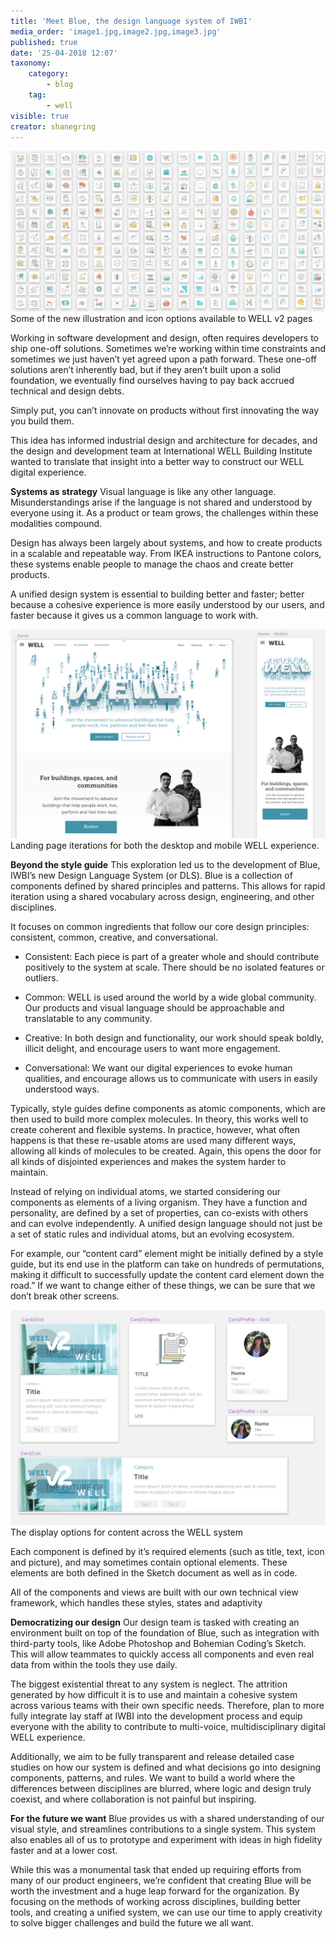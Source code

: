 ```yaml
---
title: 'Meet Blue, the design language system of IWBI'
media_order: 'image1.jpg,image2.jpg,image3.jpg'
published: true
date: '25-04-2018 12:07'
taxonomy:
    category:
        - blog
    tag:
        - well
visible: true
creator: shanegring
---
```


![](image2.jpg)
Some of the new illustration and icon options available to WELL v2 pages

Working in software development and design, often requires developers to ship one-off solutions. Sometimes we’re working within time constraints and sometimes we just haven’t yet agreed upon a path forward. These one-off solutions aren’t inherently bad, but if they aren’t built upon a solid foundation, we eventually find ourselves having to pay back accrued technical and design debts. 

Simply put, you can’t innovate on products without first innovating the way you build them. 

This idea has informed industrial design and architecture for decades, and the design and development team at International WELL Building Institute wanted to translate that insight into a better way to construct our WELL digital experience. 

**Systems as strategy**
Visual language is like any other language. Misunderstandings arise if the language is not shared and understood by everyone using it. As a product or team grows, the challenges within these modalities compound.

Design has always been largely about systems, and how to create products in a scalable and repeatable way. From IKEA instructions to Pantone colors, these systems enable people to manage the chaos and create better products.

A unified design system is essential to building better and faster; better because a cohesive experience is more easily understood by our users, and faster because it gives us a common language to work with.

![](image3.jpg)
Landing page iterations for both the desktop and mobile WELL experience.

**Beyond the style guide**
This exploration led us to the development of Blue, IWBI’s new Design Language System (or DLS). Blue is a collection of components defined by shared principles and patterns. This allows for rapid iteration using a shared vocabulary across design, engineering, and other disciplines.

It focuses on common ingredients that follow our core design principles: consistent, common, creative, and conversational. 

* Consistent: Each piece is part of a greater whole and should contribute positively to the system at scale. There should be no isolated features or outliers.

* Common: WELL is used around the world by a wide global community. Our products and visual language should be approachable and translatable to any community.

* Creative: In both design and functionality, our work should speak boldly, illicit delight, and encourage users to want more engagement. 

* Conversational: We want our digital experiences to evoke human qualities, and encourage allows us to communicate with users in easily understood ways.

Typically, style guides define components as atomic components, which are then used to build more complex molecules. In theory, this works well to create coherent and flexible systems. In practice, however, what often happens is that these re-usable atoms are used many different ways, allowing all kinds of molecules to be created. Again, this opens the door for all kinds of disjointed experiences and makes the system harder to maintain.

Instead of relying on individual atoms, we started considering our components as elements of a living organism. They have a function and personality, are defined by a set of properties, can co-exists with others and can evolve independently. A unified design language should not just be a set of static rules and individual atoms, but an evolving ecosystem.

For example, our “content card” element might be initially defined by a style guide, but its end use in the platform can take on hundreds of permutations, making it difficult to successfully update the content card element down the road.” If we want to change either of these things, we can be sure that we don’t break other screens.

![](image1.jpg)
The display options for content across the WELL system

Each component is defined by it’s required elements (such as title, text, icon and picture), and may sometimes contain optional elements. These elements are both defined in the Sketch document as well as in code. 

All of the components and views are built with our own technical view framework, which handles these styles, states and adaptivity


**Democratizing our design**
Our design team is tasked with creating an environment built on top of the foundation of Blue, such as integration with third-party tools, like Adobe Photoshop and Bohemian Coding’s Sketch. This will allow teammates to quickly access all components and even real data from within the tools they use daily. 

The biggest existential threat to any system is neglect. The attrition generated by how difficult it is to use and maintain a cohesive system across various teams with their own specific needs. Therefore, plan to more fully integrate lay staff at IWBI into the development process and equip everyone with the ability to contribute to multi-voice, multidisciplinary digital WELL experience. 

Additionally, we aim to be fully transparent and release detailed case studies on how our system is defined and what decisions go into designing components, patterns, and rules. We want to build a world where the differences between disciplines are blurred, where logic and design truly coexist, and where collaboration is not painful but inspiring.

**For the future we want**
Blue provides us with a shared understanding of our visual style, and streamlines contributions to a single system. This system also enables all of us to prototype and experiment with ideas in high fidelity faster and at a lower cost.

While this was a monumental task that ended up requiring efforts from many of our product engineers, we’re confident that creating Blue will be worth the investment and a huge leap forward for the organization. By focusing on the methods of working across disciplines, building better tools, and creating a unified system, we can use our time to apply creativity to solve bigger challenges and build the future we all want. 

